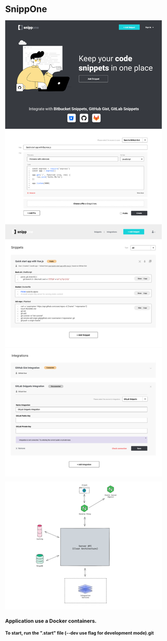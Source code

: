 # SnippOne

![SnippOne Home](assert/pages/home.png)
![SnippOne Snippets](assert/pages/snippets.png)
![SnippOne Integrations](assert/pages/integrations.png)

![SnippOne Architecture](assert/architecture.png)

### Application use a Docker containers.

#### To start, run the ".start" file (--dev use flag for development mode).git
